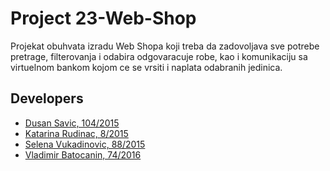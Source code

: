 
# Project 23-Web-Shop

Projekat obuhvata izradu Web Shopa koji treba da zadovoljava sve potrebe pretrage, filterovanja i odabira odgovaracuje robe, kao i komunikaciju sa virtuelnom bankom kojom ce se vrsiti i naplata odabranih jedinica.

## Developers

- [Dusan Savic, 104/2015](https://gitlab.com/saveonnn)
- [Katarina Rudinac, 8/2015](https://gitlab.com/rudinac)
- [Selena Vukadinovic, 88/2015](https://gitlab.com/Vukadinovic_Selena)
- [Vladimir Batocanin, 74/2016](https://gitlab.com/VBatocanin)
